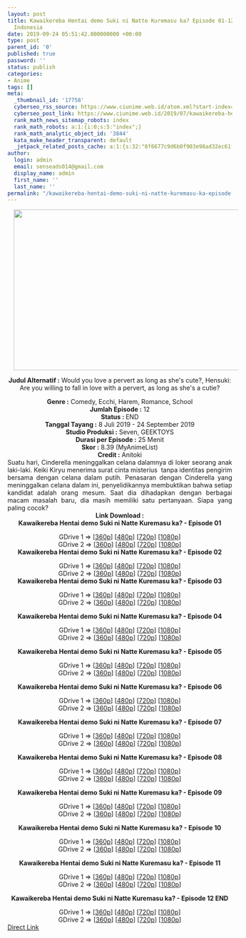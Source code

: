 ```yaml
---
layout: post
title: Kawaikereba Hentai demo Suki ni Natte Kuremasu ka? Episode 01-12 END Subtitle
  Indonesia
date: 2019-09-24 05:51:42.000000000 +00:00
type: post
parent_id: '0'
published: true
password: ''
status: publish
categories:
- Anime
tags: []
meta:
  _thumbnail_id: '17758'
  cyberseo_rss_source: https://www.ciunime.web.id/atom.xml?start-index=3001&max-results=150
  cyberseo_post_link: https://www.ciunime.web.id/2019/07/kawaikereba-hentai-demo-suki-ni-natte.html
  rank_math_news_sitemap_robots: index
  rank_math_robots: a:1:{i:0;s:5:"index";}
  rank_math_analytic_object_id: '3844'
  kata_make_header_transparent: default
  _jetpack_related_posts_cache: a:1:{s:32:"8f6677c9d6b0f903e98ad32ec61f8deb";a:2:{s:7:"expires";i:1644926940;s:7:"payload";a:0:{}}}
author:
  login: admin
  email: senseads014@gmail.com
  display_name: admin
  first_name: ''
  last_name: ''
permalink: "/kawaikereba-hentai-demo-suki-ni-natte-kuremasu-ka-episode-01-12-end-subtitle-indonesia/"
---
```

<div style="text-align: center;">
<div style="text-align: left;">
<div class="separator" style="clear: both; text-align: center;"><a href="https://1.bp.blogspot.com/-T2mxUqiChvo/XSOQT2bglEI/AAAAAAAAbQc/VwoqOePIxHcmJ3sYxze3d1L1soYJraZRwCLcBGAs/s1600/Kawaikereba%2BHentai%2Bdemo%2BSuki%2Bni%2BNatte%2BKuremasu%2Bka.jpg" imageanchor="1" style="margin-left: 1em; margin-right: 1em;"><img border="0" data-original-height="720" data-original-width="1280" height="360" src="{{ site.baseurl }}/assets/2019/09/Kawaikereba%2BHentai%2Bdemo%2BSuki%2Bni%2BNatte%2BKuremasu%2Bka.jpg" width="640" /></a></div>
<p></div>
<p><b>Judul</b><b><b> Alternatif</b> :</b> Would you love a pervert as long as she's cute?, Hensuki: Are you willing to fall in love with a pervert, as long as she's a cutie?</div>
<div style="text-align: center;"><b><b>Genre :</b></b> Comedy, Ecchi, Harem, Romance, School</div>
<div style="text-align: center;"><b>Jumlah Episode :</b> 12<br /><b>Status : </b>END<br /><b>Tanggal Tayang :</b> 8 Juli 2019 - 24 September 2019<br /><b>Studio Produksi :</b> Seven, GEEKTOYS<br /><b>Durasi per Episode :</b> 25 Menit</div>
<div style="text-align: center;"><b>Skor :</b> 8.39 (MyAnimeList)<br /><b>Credit :</b> Anitoki</div>
<div style="text-align: center;"></div>
<div style="text-align: justify;">Suatu hari, Cinderella meninggalkan celana dalamnya di loker seorang anak laki-laki. Keiki Kiryu menerima surat cinta misterius&nbsp; tanpa identitas pengirim bersama dengan celana dalam putih. Penasaran dengan Cinderella yang meninggalkan celana dalam ini, penyelidikannya membuktikan bahwa setiap kandidat adalah orang mesum. Saat dia dihadapkan dengan berbagai macam masalah baru, dia masih memiliki satu pertanyaan. Siapa yang paling cocok?</div>
<div style="text-align: justify;"></div>
<div style="text-align: justify;"></div>
<div style="text-align: center;"><b>Link Download :</b></div>
<div style="text-align: center;"><b>Kawaikereba Hentai demo Suki ni Natte Kuremasu ka? - Episode 01</b></p>
<div style="text-align: center;">GDrive 1 =&gt; [<a href="https://drive.google.com/file/d/1HRfQEyuDPMUDiDK9JB9pbdP5ARdWMsXn/view" target="_blank" rel="noopener">360p</a>] [<a href="https://drive.google.com/file/d/1B81RBvI6RXr2Lkq-2X6bFzWJ0W4bh1Cw/view" target="_blank" rel="noopener">480p</a>] [<a href="https://drive.google.com/file/d/1EiwPAyt98tUBWWjQDI8KYCFT20ZToC7b/view" target="_blank" rel="noopener">720p</a>] [<a href="https://drive.google.com/file/d/11u0q-JkmQrDRskV4YBFa3feTJhEtOLW3/view" target="_blank" rel="noopener">1080p</a>]<br />GDrive 2 =&gt; [<a href="https://drive.google.com/file/d/1vTV_1XRVDop1I_BZdohKbn-sxJjRh4yF/view" target="_blank" rel="noopener">360p</a>] [<a href="https://drive.google.com/file/d/1zHvSqu0pArsbc0hA0JRMulX4fa93lugq/view" target="_blank" rel="noopener">480p</a>] [<a href="https://drive.google.com/file/d/1K0IZLzY9HzAU3FvT05Lq_L49YeoAlNeB/view" target="_blank" rel="noopener">720p</a>] [<a href="https://drive.google.com/file/d/1X1rvZ06BfcoOwDj9FAHzUi4dKSl1al-U/view" target="_blank" rel="noopener">1080p</a>]
<div style="text-align: center;"><b>Kawaikereba Hentai demo Suki ni Natte Kuremasu ka? - Episode 02</b></p>
<div style="text-align: center;">GDrive 1 =&gt; [<a href="https://drive.google.com/file/d/1FYJ5afkldKPEUxTbXdTwjqcClhwyo1Hr/view" target="_blank" rel="noopener">360p</a>] [<a href="https://drive.google.com/file/d/1b1ZRqt-BTafhJG_Sicp84qTOO5IdIKSp/view" target="_blank" rel="noopener">480p</a>] [<a href="https://drive.google.com/file/d/1HVy4UvlWosG8kvnNYCKt3DLqsGXwFTyx/view" target="_blank" rel="noopener">720p</a>] [<a href="https://drive.google.com/file/d/12tCUSlyiOout3YcipISH_WKLDFbiodOn/view" target="_blank" rel="noopener">1080p</a>]<br />GDrive 2 =&gt; [<a href="https://drive.google.com/file/d/1K4FoG6JN-EM7_8WSXduK4WbfyTMkODqt/view" target="_blank" rel="noopener">360p</a>] [<a href="https://drive.google.com/file/d/1jpdaFq60XnN709-2Vs3e7Is_iylTUJj9/view" target="_blank" rel="noopener">480p</a>] [<a href="https://drive.google.com/file/d/1ONUcUxBhb10oIBxveBm6SU8wLOm3UVkN/view" target="_blank" rel="noopener">720p</a>] [<a href="https://drive.google.com/file/d/1nkLOYwEp0HF23N5qPe1xzdtVB_1jyxI9/view" target="_blank" rel="noopener">1080p</a>]
<div style="text-align: center;"><b>Kawaikereba Hentai demo Suki ni Natte Kuremasu ka? - Episode 03</b></p>
<div style="text-align: center;">GDrive 1 =&gt; [<a href="https://drive.google.com/file/d/1I2gsi0dTY7TCdpIo8R0v4i1sSIx1SGsV/view" target="_blank" rel="noopener">360p</a>] [<a href="https://drive.google.com/file/d/15C99qOkIbeIQ4OmJlQGxfk0JAQVkLtMK/view" target="_blank" rel="noopener">480p</a>] [<a href="https://drive.google.com/file/d/1JS3_A2HbxHEBAth0qUFQ6C_oOlXUGs20/view" target="_blank" rel="noopener">720p</a>] [<a href="https://drive.google.com/file/d/1L0j85FfqraPuq05F4cwbtxmIQrXxm-1E/view" target="_blank" rel="noopener">1080p</a>]<br />GDrive 2 =&gt; [<a href="https://drive.google.com/file/d/1xytKGYAbMp29uG-AmjQ8S2ZimRv4_LCt/view" target="_blank" rel="noopener">360p</a>] [<a href="https://drive.google.com/file/d/1jvg-ks2AELLmT6s20OyRjS3uHexgQj6A/view" target="_blank" rel="noopener">480p</a>] [<a href="https://drive.google.com/file/d/1cIWlaBFHKgQeuZ8UDED0po9DGqVtEOZg/view" target="_blank" rel="noopener">720p</a>] [<a href="https://drive.google.com/file/d/1xYLZAOtD6IXZNUr5Ae9pmUxS7b1kiRhw/view" target="_blank" rel="noopener">1080p</a>]</p>
<p><b>Kawaikereba Hentai demo Suki ni Natte Kuremasu ka? - Episode 04</b></p>
<div style="text-align: center;">GDrive 1 =&gt; [<a href="https://drive.google.com/file/d/1B53blzBLUZ9WgfeMquGqDEN62NHz42Ex/view" target="_blank" rel="noopener">360p</a>] [<a href="https://drive.google.com/file/d/1QVI55tc71mBeifwczftEDeqwshDDw2JF/view" target="_blank" rel="noopener">480p</a>] [<a href="https://drive.google.com/file/d/1U1bwN14pke8E7DGcJdP9oXVhneIsbe94/view" target="_blank" rel="noopener">720p</a>] [<a href="https://drive.google.com/file/d/1CMAZKaSkWhZCN8xfpx5J_a9ZVLwFMolX/view" target="_blank" rel="noopener">1080p</a>]<br />GDrive 2 =&gt; [<a href="https://drive.google.com/file/d/1yI1toDEdetK0cgHtgkj6AnCVLngHD_UM/view" target="_blank" rel="noopener">360p</a>] [<a href="https://drive.google.com/file/d/1aNelQGlRdNbmY9gpgk4mUOWr2Hf4M1IQ/view" target="_blank" rel="noopener">480p</a>] [<a href="https://drive.google.com/file/d/1ldrIOSyme6MrPCj9ViBmpqlrq-ybV5NH/view" target="_blank" rel="noopener">720p</a>] [<a href="https://drive.google.com/file/d/1FJn7GAF66DoSG9ndoMmrQREvJO9bJ27J/view" target="_blank" rel="noopener">1080p</a>]</p>
<p><b>Kawaikereba Hentai demo Suki ni Natte Kuremasu ka? - Episode 05</b></p>
<div style="text-align: center;">GDrive 1 =&gt; [<a href="https://drive.google.com/file/d/1DLOYFR0IrOL40DqIV4ro1myK269Uo0Li/view" target="_blank" rel="noopener">360p</a>] [<a href="https://drive.google.com/file/d/1o1yhv93bemcbLtsVeMTaxoj7x9OoMytZ/view" target="_blank" rel="noopener">480p</a>] [<a href="https://drive.google.com/file/d/1WW-BtQGMm7T8MFtBZv-G04rodPu4lhLp/view" target="_blank" rel="noopener">720p</a>] [<a href="https://drive.google.com/file/d/1V3cAvTMF7-bjDtRmIfSeM7qrJcknkJNs/view" target="_blank" rel="noopener">1080p</a>]<br />GDrive 2 =&gt; [<a href="https://drive.google.com/file/d/1pOAkayr5BM1iLiPVOiUqzNrMt3doKZRt/view" target="_blank" rel="noopener">360p</a>] [<a href="https://drive.google.com/file/d/1yfuwZtN6_KoxItDokbHyUniOIOTVK06D/view" target="_blank" rel="noopener">480p</a>] [<a href="https://drive.google.com/file/d/1YUbAtIxAvaojtCNjNfs4jjVkGi4BXZaY/view" target="_blank" rel="noopener">720p</a>] [<a href="https://drive.google.com/file/d/1o3QmpDsga1clnbiEE0laULDpY2pcelpj/view" target="_blank" rel="noopener">1080p</a>]</p>
<p><b>Kawaikereba Hentai demo Suki ni Natte Kuremasu ka? - Episode 06</b></p>
<div style="text-align: center;">GDrive 1 =&gt; [<a href="https://drive.google.com/file/d/16tUU40z9tS4ZZxZffVMwEUMdH24YmYLk/view" target="_blank" rel="noopener">360p</a>] [<a href="https://drive.google.com/file/d/12jHXxoxO6_7y5jYnZh5XEFatqVHRpnME/view" target="_blank" rel="noopener">480p</a>] [<a href="https://drive.google.com/file/d/14D7boeoQ1wjUpTWHZpV94e6dtAnrGdNR/view" target="_blank" rel="noopener">720p</a>] [<a href="https://drive.google.com/file/d/17KcpK5wAIp3JYG7P0aVXXL1ffBcqjoTw/view" target="_blank" rel="noopener">1080p</a>]<br />GDrive 2 =&gt; [<a href="https://drive.google.com/file/d/1lRD6hGMtr47jLjwdxfWxfamCXapbrwB1/view" target="_blank" rel="noopener">360p</a>] [<a href="https://drive.google.com/file/d/1f8tKOG1ICYuk5qDuBK5Ni3xCARf0dkJw/view" target="_blank" rel="noopener">480p</a>] [<a href="https://drive.google.com/file/d/1J1cwe2cgqzrK16TRvT13RbCAh2e6NCtG/view" target="_blank" rel="noopener">720p</a>] [<a href="https://drive.google.com/file/d/1bi2BIgkWk83Rs-x8SjGYEgQ4oE5Xmwv8/view" target="_blank" rel="noopener">1080p</a>]</p>
<p><b>Kawaikereba Hentai demo Suki ni Natte Kuremasu ka? - Episode 07</b></p>
<div style="text-align: center;">GDrive 1 =&gt; [<a href="https://drive.google.com/file/d/1ePOabhpPxEyy3hJZpPF8aRlpMTdUdmZM/view" target="_blank" rel="noopener">360p</a>] [<a href="https://drive.google.com/file/d/1UMfWmDwidycDYz4OMEk5aa_8uKVN-_Fv/view" target="_blank" rel="noopener">480p</a>] [<a href="https://drive.google.com/file/d/1yMdbUq5ZXd9Z0pOwM5eiAZ-LuUkABv2Q/view" target="_blank" rel="noopener">720p</a>] [<a href="https://drive.google.com/file/d/1f1Yqc-zpHW7xuMtHcFh8itVH3SgDVRYp/view" target="_blank" rel="noopener">1080p</a>]<br />GDrive 2 =&gt; [<a href="https://drive.google.com/file/d/1rYbT2MlArUZ1-OihiA3qh_jJP6Yp2kyf/view" target="_blank" rel="noopener">360p</a>] [<a href="https://drive.google.com/file/d/1dqrdj2a9XUfQMpHjS5LONOhi1F54o_AH/view" target="_blank" rel="noopener">480p</a>] [<a href="https://drive.google.com/file/d/1zmYB-SjidsZ5NksVXXwmdjXaI03NU8nO/view" target="_blank" rel="noopener">720p</a>] [<a href="https://drive.google.com/file/d/1oVTuisEpgIuAyZ79L_pExdRdxdFOw88m/view" target="_blank" rel="noopener">1080p</a>]</p>
<p><b>Kawaikereba Hentai demo Suki ni Natte Kuremasu ka? - Episode 08</b></p>
<div style="text-align: center;">GDrive 1 =&gt; [<a href="https://drive.google.com/uc?export=download&amp;id=1boXW9hZDHykSA_Ji0YvfD_Kf1k-AOArT" target="_blank" rel="noopener">360p</a>] [<a href="https://drive.google.com/uc?export=download&amp;id=1IHiHa05bTn3BGLnYKbXrg__H0BglB916" target="_blank" rel="noopener">480p</a>] [<a href="https://drive.google.com/uc?export=download&amp;id=1M5kHm63NBoUIDvfK5pzwBlcd8m50UnHk" target="_blank" rel="noopener">720p</a>] [<a href="https://drive.google.com/uc?export=download&amp;id=11r-5BfiPpHkYynHY-NAtbRT3BH-XoE_T" target="_blank" rel="noopener">1080p</a>]<br />GDrive 2 =&gt; [<a href="https://drive.google.com/uc?export=download&amp;id=1zT9gCdWHXdcDzYDZqYs4Mz2RePxd5n3P" target="_blank" rel="noopener">360p</a>] [<a href="https://drive.google.com/uc?export=download&amp;id=1sKzHxKC7vhFeH-9Q6VWIkfjNdSmM7fvr" target="_blank" rel="noopener">480p</a>] [<a href="https://drive.google.com/uc?export=download&amp;id=1Wezbw0sd9u4UnlramkZhQ3GyG4FbQDRr" target="_blank" rel="noopener">720p</a>] [<a href="https://drive.google.com/uc?export=download&amp;id=1duBN-5s7QBrPbpz7DQGi2bD-Y43cE_wI" target="_blank" rel="noopener">1080p</a>]</p>
<p><b>Kawaikereba Hentai demo Suki ni Natte Kuremasu ka? - Episode 09</b></p>
<div style="text-align: center;">GDrive 1 =&gt; [<a href="https://drive.google.com/uc?export=download&amp;id=113ERtzkKqYCLj7PzyZLhBgGbCYQ4OS39" target="_blank" rel="noopener">360p</a>] [<a href="https://drive.google.com/uc?export=download&amp;id=1x_T4lY6WFcjB0KLOFMOwJdfztwgSucd4" target="_blank" rel="noopener">480p</a>] [<a href="https://drive.google.com/uc?export=download&amp;id=1i8nB30XmLQf9iZObdjYLEzG3bF8Ggwhp" target="_blank" rel="noopener">720p</a>] [<a href="https://drive.google.com/uc?export=download&amp;id=1OVegt1rnXStHpsN6RidjQpxq9jeP9PbH" target="_blank" rel="noopener">1080p</a>]<br />GDrive 2 =&gt; [<a href="https://drive.google.com/uc?export=download&amp;id=113ERtzkKqYCLj7PzyZLhBgGbCYQ4OS39" target="_blank" rel="noopener">360p</a>] [<a href="https://drive.google.com/uc?export=download&amp;id=1x_T4lY6WFcjB0KLOFMOwJdfztwgSucd4" target="_blank" rel="noopener">480p</a>] [<a href="https://drive.google.com/uc?export=download&amp;id=1i8nB30XmLQf9iZObdjYLEzG3bF8Ggwhp" target="_blank" rel="noopener">720p</a>] [<a href="https://drive.google.com/uc?export=download&amp;id=1OVegt1rnXStHpsN6RidjQpxq9jeP9PbH" target="_blank" rel="noopener">1080p</a>]</p>
<p><b>Kawaikereba Hentai demo Suki ni Natte Kuremasu ka? - Episode 10</b></p>
<div style="text-align: center;">GDrive 1 =&gt; [<a href="https://drive.google.com/uc?export=download&amp;id=1H97iOYr7xcOlp2oMOHRfOzJyQ4nwqmAT" target="_blank" rel="noopener">360p</a>] [<a href="https://drive.google.com/uc?export=download&amp;id=1sAkquRBC0DtMBAgerZIRFHCcSOI-gFe2" target="_blank" rel="noopener">480p</a>] [<a href="https://drive.google.com/uc?export=download&amp;id=1lau1sbKGSTUCi4j4rZFFzH9iWg9JeaNa" target="_blank" rel="noopener">720p</a>] [<a href="https://drive.google.com/uc?export=download&amp;id=18XjI8GlZd8BVAVflVA-xRKT1rbfXh4mk" target="_blank" rel="noopener">1080p</a>]<br />GDrive 2 =&gt; [<a href="https://drive.google.com/uc?export=download&amp;id=1H97iOYr7xcOlp2oMOHRfOzJyQ4nwqmAT" target="_blank" rel="noopener">360p</a>] [<a href="https://drive.google.com/uc?export=download&amp;id=1sAkquRBC0DtMBAgerZIRFHCcSOI-gFe2" target="_blank" rel="noopener">480p</a>] [<a href="https://drive.google.com/uc?export=download&amp;id=1lau1sbKGSTUCi4j4rZFFzH9iWg9JeaNa" target="_blank" rel="noopener">720p</a>] [<a href="https://drive.google.com/uc?export=download&amp;id=18XjI8GlZd8BVAVflVA-xRKT1rbfXh4mk" target="_blank" rel="noopener">1080p</a>]</p>
<p><b>Kawaikereba Hentai demo Suki ni Natte Kuremasu ka? - Episode 11</b></p>
<div style="text-align: center;">GDrive 1 =&gt; [<a href="https://drive.google.com/uc?export=download&amp;id=1Uo7Msu5IPOnpihgNGqa1x_HVGC7Uk4cD" target="_blank" rel="noopener">360p</a>] [<a href="https://drive.google.com/uc?export=download&amp;id=14Cenhn9O1E5SvpTXNaI8imE01CD0Y_Ky" target="_blank" rel="noopener">480p</a>] [<a href="https://drive.google.com/uc?export=download&amp;id=1SVXu33gbSbJ9X5C2opRR5w1x58TRAn32" target="_blank" rel="noopener">720p</a>] [<a href="https://drive.google.com/uc?export=download&amp;id=1bqlQ9DzqWvGkGeNMCLE9_jXt_vHinhed" target="_blank" rel="noopener">1080p</a>]<br />GDrive 2 =&gt; [<a href="https://drive.google.com/uc?export=download&amp;id=1Uo7Msu5IPOnpihgNGqa1x_HVGC7Uk4cD" target="_blank" rel="noopener">360p</a>] [<a href="https://drive.google.com/uc?export=download&amp;id=14Cenhn9O1E5SvpTXNaI8imE01CD0Y_Ky" target="_blank" rel="noopener">480p</a>] [<a href="https://drive.google.com/uc?export=download&amp;id=1SVXu33gbSbJ9X5C2opRR5w1x58TRAn32" target="_blank" rel="noopener">720p</a>] [<a href="https://drive.google.com/uc?export=download&amp;id=1bqlQ9DzqWvGkGeNMCLE9_jXt_vHinhed" target="_blank" rel="noopener">1080p</a>]</p>
<p><b>Kawaikereba Hentai demo Suki ni Natte Kuremasu ka? - Episode 12 END</b></p>
<div style="text-align: center;">GDrive 1 =&gt; [<a href="https://drive.google.com/uc?export=download&amp;id=10Vig9jheRwsRuY6juimDGEoOim7eWJZ5" target="_blank" rel="noopener">360p</a>] [<a href="https://drive.google.com/uc?export=download&amp;id=1jkp5IxGqHQEzKmABPjfdj8S8otJj0dZA" target="_blank" rel="noopener">480p</a>] [<a href="https://drive.google.com/uc?export=download&amp;id=1hIEkygKqHKmdLMAVcMOdgZXP4eqpqcFm" target="_blank" rel="noopener">720p</a>] [<a href="https://drive.google.com/uc?export=download&amp;id=17DDbY4IhwnKfKgJGYoFUql-aP4jgvM1S" target="_blank" rel="noopener">1080p</a>]<br />GDrive 2 =&gt; [<a href="https://drive.google.com/uc?export=download&amp;id=10Vig9jheRwsRuY6juimDGEoOim7eWJZ5" target="_blank" rel="noopener">360p</a>] [<a href="https://drive.google.com/uc?export=download&amp;id=1jkp5IxGqHQEzKmABPjfdj8S8otJj0dZA" target="_blank" rel="noopener">480p</a>] [<a href="https://drive.google.com/uc?export=download&amp;id=1hIEkygKqHKmdLMAVcMOdgZXP4eqpqcFm" target="_blank" rel="noopener">720p</a>] [<a href="https://drive.google.com/uc?export=download&amp;id=17DDbY4IhwnKfKgJGYoFUql-aP4jgvM1S" target="_blank" rel="noopener">1080p</a>]</div>
</div>
</div>
</div>
</div>
</div>
</div>
</div>
</div>
</div>
</div>
</div>
</div>
</div>
</div>
<link rel="stylesheet" href="https://cdnjs.cloudflare.com/ajax/libs/font-awesome/4.7.0/css/font-awesome.min.css" />
<div class="divbtn"> <a href="https://handymansurrender.com/fihup8buzv?key=94550f7ce39444073321dde3b8782f97" class="btn"><i class="fa fa-download"></i> Direct Link</a> </div>
